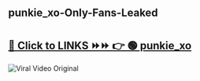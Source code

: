 
 ## punkie_xo-Only-Fans-Leaked

# <h2><a href="https://clipsfans.com/punkie_xo&ref=git">🔗 Click to LINKS ⏩⏩ 👉 🟢 punkie_xo </a></h2>

<a href="https://clipsfans.com/punkie_xo&ref=git" rel="nofollow" data-target="animated-image.originalLink"><img src="https://i.ibb.co.com/xMMVF88/686577567.gif" alt="Viral Video Original" style="max-width: 100%; display: inline-block;" data-target="animated-image.originalImage"></a>
